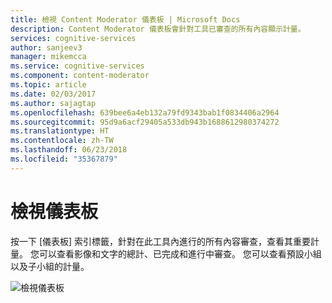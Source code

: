 ```yaml
---
title: 檢視 Content Moderator 儀表板 | Microsoft Docs
description: Content Moderator 儀表板會針對工具已審查的所有內容顯示計量。
services: cognitive-services
author: sanjeev3
manager: mikemcca
ms.service: cognitive-services
ms.component: content-moderator
ms.topic: article
ms.date: 02/03/2017
ms.author: sajagtap
ms.openlocfilehash: 639bee6a4eb132a79fd9343bab1f0834406a2964
ms.sourcegitcommit: 95d9a6acf29405a533db943b1688612980374272
ms.translationtype: HT
ms.contentlocale: zh-TW
ms.lasthandoff: 06/23/2018
ms.locfileid: "35367879"
---
```

# <a name="view-dashboard"></a>檢視儀表板 #

按一下 [儀表板] 索引標籤，針對在此工具內進行的所有內容審查，查看其重要計量。 您可以查看影像和文字的總計、已完成和進行中審查。 您可以查看預設小組以及子小組的計量。

![檢視儀表板](images/0-dashboard.png)
